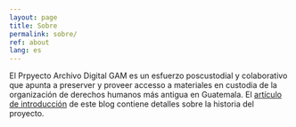 ```yaml
---
layout: page
title: Sobre
permalink: sobre/
ref: about
lang: es
---
```


El Prpyecto Archivo Digital GAM es un esfuerzo poscustodial y colaborativo que apunta a preserver y proveer accesso a materiales en custodia de la organización de derechos humanos más antigua en Guatemala. El [artículo de introducción](http://ds.haverford.edu/gam-archive/2017/12/13/introducing-gam-es.html) de este blog contiene detalles sobre la historia del proyecto.